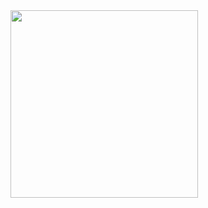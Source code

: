 <img height="300" src="https://raw.githubusercontent.com/TruenoDB/trueno/dev/assets/images/logo_medium.png" align="middle">




